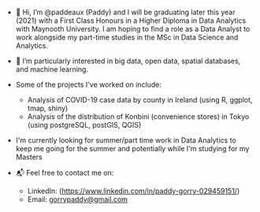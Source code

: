 - 👋 Hi, I’m @paddeaux (Paddy) and I will be graduating later this year (2021) with a First Class Honours in a Higher Diploma in Data Analytics with Maynooth University. I am hoping to find a role as a Data Analyst to work alongside my part-time studies in the MSc in Data Science and Analytics.
- 👀 I’m particularly interested in big data, open data, spatial databases, and machine learning.
- Some of the projects I've worked on include:
  - Analysis of COVID-19 case data by county in Ireland (using R, ggplot, tmap, shiny)
  - Analysis of the distribution of Konbini (convenience stores) in Tokyo (using postgreSQL, postGIS, QGIS) 
- I'm currently looking for summer/part time work in Data Analytics to keep me going for the summer and potentially while I'm studying for my Masters

- 📬 Feel free to contact me on:
  - LinkedIn: (https://www.linkedin.com/in/paddy-gorry-029459151/)
  - Email: gorrypaddy@gmail.com

<!---
paddeaux/paddeaux is a ✨ special ✨ repository because its `README.md` (this file) appears on your GitHub profile.
You can click the Preview link to take a look at your changes.
--->
